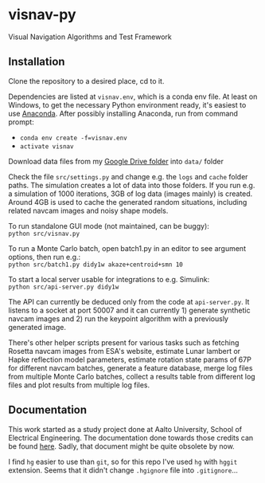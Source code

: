 # visnav-py
Visual Navigation Algorithms and Test Framework

## Installation
Clone the repository to a desired place, cd to it.

Dependencies are listed at `visnav.env`, which is a conda env file. At least on Windows, to get the necessary Python environment ready, it's easiest to use [Anaconda](https://www.continuum.io/downloads). After possibly installing Anaconda, run from command prompt:
* `conda env create -f=visnav.env`
* `activate visnav`

Download data files from my [Google Drive folder](https://drive.google.com/drive/folders/0ByfhOdRO_959X05jTWczWGxLUkk?usp=sharing)
into `data/` folder

Check the file `src/settings.py` and change e.g. the `logs` and `cache` folder paths. The simulation creates a lot of data into those folders.
If you run e.g. a simulation of 1000 iterations, 3GB of log data (images mainly) is created. Around 4GB is used to cache
the generated random situations, including related navcam images and noisy shape models.

To run standalone GUI mode (not maintained, can be buggy):<br/>
`python src/visnav.py`

To run a Monte Carlo batch, open batch1.py in an editor to see argument options, then run e.g.:<br/>
`python src/batch1.py didy1w akaze+centroid+smn 10`

To start a local server usable for integrations to e.g. Simulink:<br/>
`python src/api-server.py didy1w`

The API can currently be deduced only from the code at `api-server.py`. It listens to a socket at port 50007 and it can currently 1) generate synthetic navcam images and 2) run the keypoint algorithm with a previously generated image.

There's other helper scripts present for various tasks such as fetching Rosetta navcam images from ESA's website,
estimate Lunar lambert or Hapke reflection model parameters, estimate rotation state params of 67P for different navcam
batches, generate a feature database, merge log files from multiple Monte Carlo batches, collect a results
table from different log files and plot results from multiple log files.

## Documentation
This work started as a study project done at Aalto University, School of Electrical Engineering.
The documentation done towards those credits can be found [here](https://docs.google.com/document/d/1lXqXdR02dAcGPsClwZOXj39RbBfrcscxIKrUyMY_WGU/edit#heading=h.dw2dac9r7xzm).
Sadly, that document might be quite obsolete by now.

I find `hg` easier to use than `git`, so for this repo I've used `hg` with `hggit` extension.
Seems that it didn't change `.hgignore` file into `.gitignore`...
